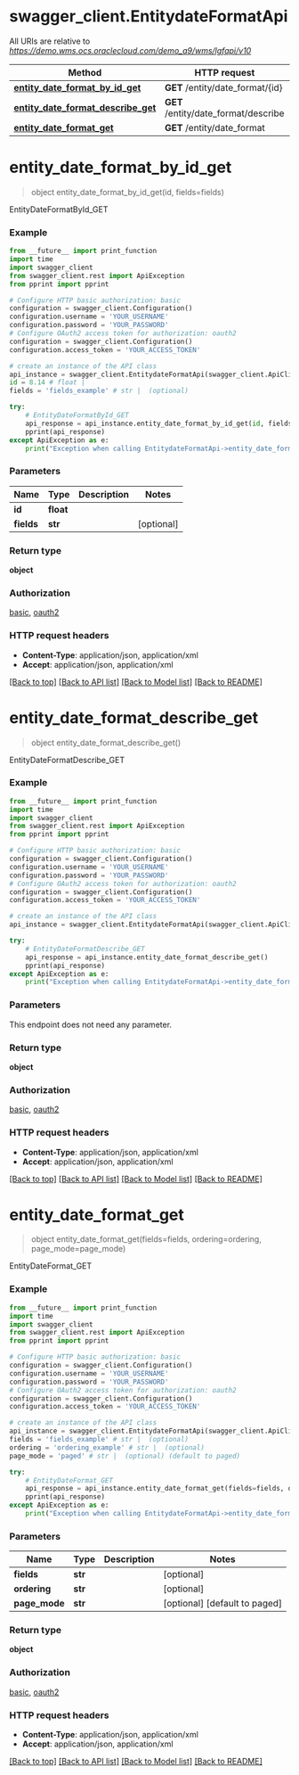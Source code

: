 # swagger_client.EntitydateFormatApi

All URIs are relative to *https://demo.wms.ocs.oraclecloud.com/demo_a9/wms/lgfapi/v10*

Method | HTTP request | Description
------------- | ------------- | -------------
[**entity_date_format_by_id_get**](EntitydateFormatApi.md#entity_date_format_by_id_get) | **GET** /entity/date_format/{id} | EntityDateFormatById_GET
[**entity_date_format_describe_get**](EntitydateFormatApi.md#entity_date_format_describe_get) | **GET** /entity/date_format/describe | EntityDateFormatDescribe_GET
[**entity_date_format_get**](EntitydateFormatApi.md#entity_date_format_get) | **GET** /entity/date_format | EntityDateFormat_GET


# **entity_date_format_by_id_get**
> object entity_date_format_by_id_get(id, fields=fields)

EntityDateFormatById_GET



### Example
```python
from __future__ import print_function
import time
import swagger_client
from swagger_client.rest import ApiException
from pprint import pprint

# Configure HTTP basic authorization: basic
configuration = swagger_client.Configuration()
configuration.username = 'YOUR_USERNAME'
configuration.password = 'YOUR_PASSWORD'
# Configure OAuth2 access token for authorization: oauth2
configuration = swagger_client.Configuration()
configuration.access_token = 'YOUR_ACCESS_TOKEN'

# create an instance of the API class
api_instance = swagger_client.EntitydateFormatApi(swagger_client.ApiClient(configuration))
id = 8.14 # float | 
fields = 'fields_example' # str |  (optional)

try:
    # EntityDateFormatById_GET
    api_response = api_instance.entity_date_format_by_id_get(id, fields=fields)
    pprint(api_response)
except ApiException as e:
    print("Exception when calling EntitydateFormatApi->entity_date_format_by_id_get: %s\n" % e)
```

### Parameters

Name | Type | Description  | Notes
------------- | ------------- | ------------- | -------------
 **id** | **float**|  | 
 **fields** | **str**|  | [optional] 

### Return type

**object**

### Authorization

[basic](../README.md#basic), [oauth2](../README.md#oauth2)

### HTTP request headers

 - **Content-Type**: application/json, application/xml
 - **Accept**: application/json, application/xml

[[Back to top]](#) [[Back to API list]](../README.md#documentation-for-api-endpoints) [[Back to Model list]](../README.md#documentation-for-models) [[Back to README]](../README.md)

# **entity_date_format_describe_get**
> object entity_date_format_describe_get()

EntityDateFormatDescribe_GET



### Example
```python
from __future__ import print_function
import time
import swagger_client
from swagger_client.rest import ApiException
from pprint import pprint

# Configure HTTP basic authorization: basic
configuration = swagger_client.Configuration()
configuration.username = 'YOUR_USERNAME'
configuration.password = 'YOUR_PASSWORD'
# Configure OAuth2 access token for authorization: oauth2
configuration = swagger_client.Configuration()
configuration.access_token = 'YOUR_ACCESS_TOKEN'

# create an instance of the API class
api_instance = swagger_client.EntitydateFormatApi(swagger_client.ApiClient(configuration))

try:
    # EntityDateFormatDescribe_GET
    api_response = api_instance.entity_date_format_describe_get()
    pprint(api_response)
except ApiException as e:
    print("Exception when calling EntitydateFormatApi->entity_date_format_describe_get: %s\n" % e)
```

### Parameters
This endpoint does not need any parameter.

### Return type

**object**

### Authorization

[basic](../README.md#basic), [oauth2](../README.md#oauth2)

### HTTP request headers

 - **Content-Type**: application/json, application/xml
 - **Accept**: application/json, application/xml

[[Back to top]](#) [[Back to API list]](../README.md#documentation-for-api-endpoints) [[Back to Model list]](../README.md#documentation-for-models) [[Back to README]](../README.md)

# **entity_date_format_get**
> object entity_date_format_get(fields=fields, ordering=ordering, page_mode=page_mode)

EntityDateFormat_GET



### Example
```python
from __future__ import print_function
import time
import swagger_client
from swagger_client.rest import ApiException
from pprint import pprint

# Configure HTTP basic authorization: basic
configuration = swagger_client.Configuration()
configuration.username = 'YOUR_USERNAME'
configuration.password = 'YOUR_PASSWORD'
# Configure OAuth2 access token for authorization: oauth2
configuration = swagger_client.Configuration()
configuration.access_token = 'YOUR_ACCESS_TOKEN'

# create an instance of the API class
api_instance = swagger_client.EntitydateFormatApi(swagger_client.ApiClient(configuration))
fields = 'fields_example' # str |  (optional)
ordering = 'ordering_example' # str |  (optional)
page_mode = 'paged' # str |  (optional) (default to paged)

try:
    # EntityDateFormat_GET
    api_response = api_instance.entity_date_format_get(fields=fields, ordering=ordering, page_mode=page_mode)
    pprint(api_response)
except ApiException as e:
    print("Exception when calling EntitydateFormatApi->entity_date_format_get: %s\n" % e)
```

### Parameters

Name | Type | Description  | Notes
------------- | ------------- | ------------- | -------------
 **fields** | **str**|  | [optional] 
 **ordering** | **str**|  | [optional] 
 **page_mode** | **str**|  | [optional] [default to paged]

### Return type

**object**

### Authorization

[basic](../README.md#basic), [oauth2](../README.md#oauth2)

### HTTP request headers

 - **Content-Type**: application/json, application/xml
 - **Accept**: application/json, application/xml

[[Back to top]](#) [[Back to API list]](../README.md#documentation-for-api-endpoints) [[Back to Model list]](../README.md#documentation-for-models) [[Back to README]](../README.md)


